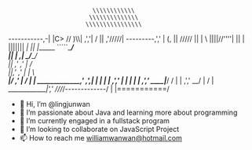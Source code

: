                             \\\\\\\\\\\\
                           \\\\\\\\\\\\\\
                          \\\\\\\\\\\\\\\\
  -----------,-|           |C>   // )\\\\|
           ,','|          /    || ,'/////|
---------,','  |         (,    ||   /////
         ||    |          \\  ||||//''''|
         ||    |           |||||||     _|
         ||    |______      `````\____/ \
         ||    |     ,|         _/_____/ \
         ||  ,'    ,' |        /          \
         ||,'    ,'   |       |         \  \
_________|/    ,'     |      /           |  |
_____________,'      ,',_____|      |    |  |
             |     ,','      |      |    |  |
             |   ,','    ____|_____/    /   |
             | ,','  __/ |             /    |
_____________|','   ///_/-------------/    |
              |===========/

- 👋 Hi, I’m @lingjunwan
- 👀 I’m passionate about Java and learning more about programming
- 🌱 I’m currently engaged in a fullstack program
- 💞️ I’m looking to collaborate on JavaScript Project
- 📫 How to reach me williamwanwan@hotmail.com

<!---
lingjunwan/lingjunwan is a ✨ special ✨ repository because its `README.md` (this file) appears on your GitHub profile.
You can click the Preview link to take a look at your changes.
--->
